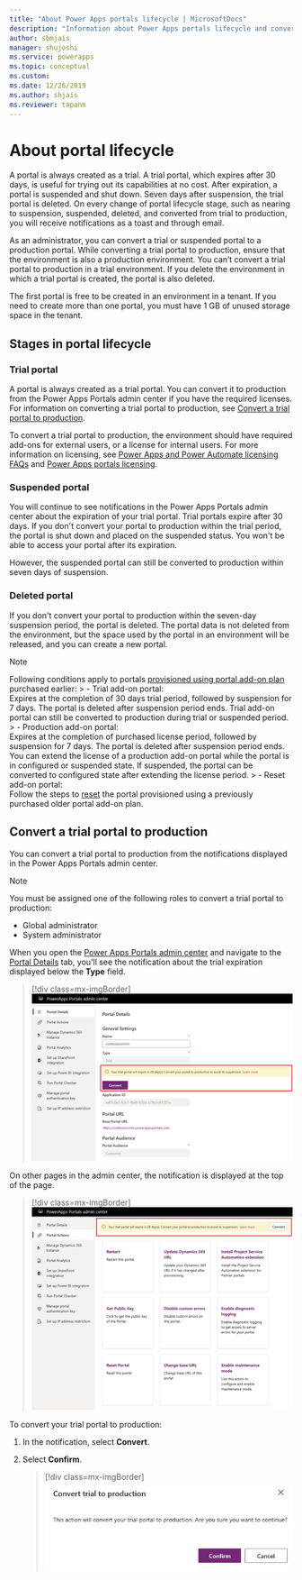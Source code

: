 ```yaml
---
title: "About Power Apps portals lifecycle | MicrosoftDocs"
description: "Information about Power Apps portals lifecycle and converting it from trial to production."
author: sbmjais
manager: shujoshi
ms.service: powerapps
ms.topic: conceptual
ms.custom: 
ms.date: 12/26/2019
ms.author: shjais
ms.reviewer: tapanm
---
```


# About portal lifecycle

A portal is always created as a trial. A trial portal, which expires after 30 days, is useful for trying out its capabilities at no cost. After expiration, a portal is suspended and shut down. Seven days after suspension, the trial portal is deleted. On every change of portal lifecycle stage, such as nearing to suspension, suspended, deleted, and converted from trial to production, you will receive notifications as a toast and through email.

As an administrator, you can convert a trial or suspended portal to a production portal. While converting a trial portal to production, ensure that the environment is also a production environment. You can’t convert a trial portal to production in a trial environment. If you delete the environment in which a trial portal is created, the portal is also deleted.

The first portal is free to be created in an environment in a tenant. If you need to create more than one portal, you must have 1 GB of unused storage space in the tenant.

## Stages in portal lifecycle

### Trial portal

A portal is always created as a trial portal. You can convert it to production from the Power Apps Portals admin center if you have the required licenses. For information on converting a trial portal to production, see [Convert a trial portal to production](#convert-a-trial-portal-to-production).

To convert a trial portal to production, the environment should have required add-ons for external users, or a license for internal users. For more information on licensing, see [Power Apps and Power Automate licensing FAQs](https://docs.microsoft.com/power-platform/admin/powerapps-flow-licensing-faq) and [Power Apps portals licensing](https://docs.microsoft.com/power-platform/admin/powerapps-flow-licensing-faq#can-you-share-more-details-regarding-the-new-power-apps-portals-licensing).

### Suspended portal

You will continue to see notifications in the Power Apps Portals admin center about the expiration of your trial portal. Trial portals expire after 30 days. If you don't convert your portal to production within the trial period, the portal is shut down and placed on the suspended status. You won't be able to access your portal after its expiration.

However, the suspended portal can still be converted to production within seven days of suspension. 

### Deleted portal

If you don't convert your portal to production within the seven-day suspension period, the portal is deleted. The portal data is not deleted from the environment, but the space used by the portal in an environment will be released, and you can create a new portal.

> [!NOTE]
> Following conditions apply to portals [provisioned using portal add-on plan](..\provision-portal-add-on.md) purchased earlier:
    > - Trial add-on portal: <br> Expires at the completion of 30 days trial period, followed by suspension for 7 days. The portal is deleted after suspension period ends. Trial add-on portal can still be converted to production during trial or suspended period. 
    > - Production add-on portal: <br>	Expires at the completion of purchased license period, followed by suspension for 7 days. The portal is deleted after suspension period ends. You can extend the license of a production add-on portal while the portal is in configured or suspended state. If suspended, the portal can be converted to configured state after extending the license period.
    > - Reset add-on portal: <br> Follow the steps to [reset](reset-portal.md) the portal provisioned using a previously purchased older portal add-on plan.

## Convert a trial portal to production

You can convert a trial portal to production from the notifications displayed in the Power Apps Portals admin center.

> [!NOTE]
> You must be assigned one of the following roles to convert a trial portal to production:
> - Global administrator
> - System administrator

When you open the [Power Apps Portals admin center](admin-overview.md) and navigate to the [Portal Details](portal-details.md) tab, you'll see the notification about the trial expiration displayed below the **Type** field.

> [!div class=mx-imgBorder]
> ![Trial notification on Portal Details tab](../media/admin-center-convert-notif.png "Trial notification on Portal Details tab")

On other pages in the admin center, the notification is displayed at the top of the page.

> [!div class=mx-imgBorder]
> ![Trial notification on other tabs](../media/admin-center-convert-notif-all.png "Trial notification on other tabs")

To convert your trial portal to production:

1.	In the notification, select **Convert**.

2.	Select **Confirm**.

    > [!div class=mx-imgBorder]
    > ![Trial to production confirmation](../media/trial-to-prod-confirm.png "Trial to production confirmation")
